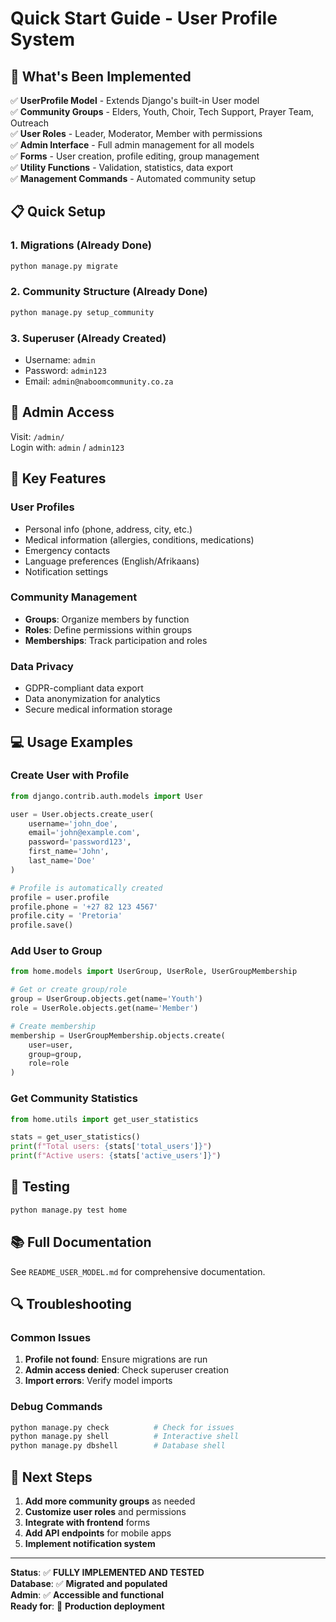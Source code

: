 # Quick Start Guide - User Profile System

## 🚀 **What's Been Implemented**

✅ **UserProfile Model** - Extends Django's built-in User model  
✅ **Community Groups** - Elders, Youth, Choir, Tech Support, Prayer Team, Outreach  
✅ **User Roles** - Leader, Moderator, Member with permissions  
✅ **Admin Interface** - Full admin management for all models  
✅ **Forms** - User creation, profile editing, group management  
✅ **Utility Functions** - Validation, statistics, data export  
✅ **Management Commands** - Automated community setup  

## 📋 **Quick Setup**

### 1. **Migrations** (Already Done)
```bash
python manage.py migrate
```

### 2. **Community Structure** (Already Done)
```bash
python manage.py setup_community
```

### 3. **Superuser** (Already Created)
- Username: `admin`
- Password: `admin123`
- Email: `admin@naboomcommunity.co.za`

## 🔧 **Admin Access**

Visit: `/admin/`  
Login with: `admin` / `admin123`

## 📱 **Key Features**

### **User Profiles**
- Personal info (phone, address, city, etc.)
- Medical information (allergies, conditions, medications)
- Emergency contacts
- Language preferences (English/Afrikaans)
- Notification settings

### **Community Management**
- **Groups**: Organize members by function
- **Roles**: Define permissions within groups
- **Memberships**: Track participation and roles

### **Data Privacy**
- GDPR-compliant data export
- Data anonymization for analytics
- Secure medical information storage

## 💻 **Usage Examples**

### **Create User with Profile**
```python
from django.contrib.auth.models import User

user = User.objects.create_user(
    username='john_doe',
    email='john@example.com',
    password='password123',
    first_name='John',
    last_name='Doe'
)

# Profile is automatically created
profile = user.profile
profile.phone = '+27 82 123 4567'
profile.city = 'Pretoria'
profile.save()
```

### **Add User to Group**
```python
from home.models import UserGroup, UserRole, UserGroupMembership

# Get or create group/role
group = UserGroup.objects.get(name='Youth')
role = UserRole.objects.get(name='Member')

# Create membership
membership = UserGroupMembership.objects.create(
    user=user,
    group=group,
    role=role
)
```

### **Get Community Statistics**
```python
from home.utils import get_user_statistics

stats = get_user_statistics()
print(f"Total users: {stats['total_users']}")
print(f"Active users: {stats['active_users']}")
```

## 🧪 **Testing**

```bash
python manage.py test home
```

## 📚 **Full Documentation**

See `README_USER_MODEL.md` for comprehensive documentation.

## 🔍 **Troubleshooting**

### **Common Issues**
1. **Profile not found**: Ensure migrations are run
2. **Admin access denied**: Check superuser creation
3. **Import errors**: Verify model imports

### **Debug Commands**
```bash
python manage.py check          # Check for issues
python manage.py shell          # Interactive shell
python manage.py dbshell        # Database shell
```

## 🎯 **Next Steps**

1. **Add more community groups** as needed
2. **Customize user roles** and permissions
3. **Integrate with frontend** forms
4. **Add API endpoints** for mobile apps
5. **Implement notification system**

---

**Status**: ✅ **FULLY IMPLEMENTED AND TESTED**  
**Database**: ✅ **Migrated and populated**  
**Admin**: ✅ **Accessible and functional**  
**Ready for**: 🚀 **Production deployment**
